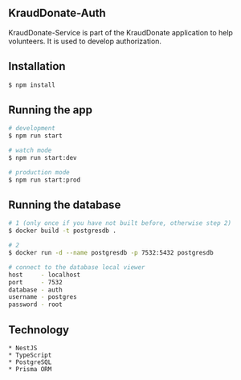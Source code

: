 
## KraudDonate-Auth

KraudDonate-Service is part of the KraudDonate application to help volunteers.
It is used to develop authorization.

## Installation

```bash
$ npm install
```

## Running the app

```bash
# development
$ npm run start

# watch mode
$ npm run start:dev

# production mode
$ npm run start:prod
```

## Running the database

```bash
# 1 (only once if you have not built before, otherwise step 2)
$ docker build -t postgresdb .

# 2
$ docker run -d --name postgresdb -p 7532:5432 postgresdb

# connect to the database local viewer
host     - localhost
port     - 7532
database - auth
username - postgres
password - root
```


## Technology

    * NestJS
    * TypeScript
    * PostgreSQL
    * Prisma ORM
